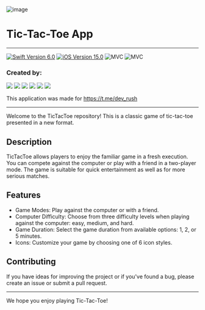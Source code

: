![image](https://github.com/ElShtolts13/TicTacToeApp/blob/main/ReadmeImg.tif)

# Tic-Tac-Toe App

---

<p align="left"> 
<a href="https://swift.org">
<img src="https://img.shields.io/badge/Swift-6.0-orange" alt="Swift Version 6.0"/></a>
<a href="https://developer.apple.com/ios/">
<img src="https://img.shields.io/badge/iOS-15.0%2B-success" alt="iOS Version 15.0"/></a>
<img src="https://img.shields.io/badge/MVC-ff69b4" alt="MVC" /></a>
<img src="https://img.shields.io/badge/No storyboard-purple" alt="MVC" /></a>
</p>

### Created by:
<p align="left"> 
<a href="https://github.com/ElShtolts13">
<img src="https://img.shields.io/badge/ElShtolts13-pink"/></a>
<a href="https://github.com/MaximGoryachkin">
<img src="https://img.shields.io/badge/MaximGoryachkin-red"/></a>
<a href="https://github.com/Phan56">
<img src="https://img.shields.io/badge/Phan56-green"/></a>
<a href="https://github.com/Suharik001">
<img src="https://img.shields.io/badge/Suharik001-blue"/></a>
<a href="https://github.com/oiau">
<img src="https://img.shields.io/badge/oiau-purple"/></a>
<a href="https://github.com/salfetkafive">
<img src="https://img.shields.io/badge/salfetkafive-yellow"/></a>
</p>

This application was made for https://t.me/dev_rush

---

Welcome to the TicTacToe repository! This is a classic game of tic-tac-toe presented in a new format.

## Description

TicTacToe allows players to enjoy the familiar game in a fresh execution. You can compete against the computer or play with a friend in a two-player mode. The game is suitable for quick entertainment as well as for more serious matches.

## Features

- Game Modes: Play against the computer or with a friend.
- Computer Difficulty: Choose from three difficulty levels when playing against the computer: easy, medium, and hard.
- Game Duration: Select the game duration from available options: 1, 2, or 5 minutes.
- Icons: Customize your game by choosing one of 6 icon styles.

## Contributing

If you have ideas for improving the project or if you've found a bug, please create an issue or submit a pull request.

---

We hope you enjoy playing Tic-Tac-Toe!
